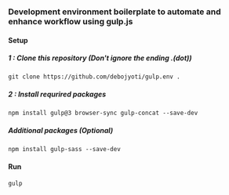 ### Development environment boilerplate to automate and enhance workflow using gulp.js

#### Setup 

##### 1 : Clone this repository (Don't ignore the ending .(dot))
```
git clone https://github.com/debojyoti/gulp.env .
```

##### 2 : Install requrired packages
```
npm install gulp@3 browser-sync gulp-concat --save-dev
```

##### Additional packages (Optional)
```
npm install gulp-sass --save-dev
```

#### Run
```
gulp
```



